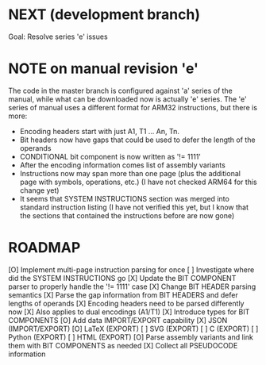 # NEXT (development branch)

Goal: Resolve series 'e' issues

# NOTE on manual revision 'e'

The code in the master branch is configured against 'a' series of the manual, while
what can be downloaded now is actually 'e' series. The 'e' series of manual uses a 
different format for ARM32 instructions, but there is more:

- Encoding headers start with just A1, T1 ... An, Tn.
- Bit headers now have gaps that could be used to defer the length of the operands
- CONDITIONAL bit component is now written as '!= 1111'
- After the encoding information comes list of assembly variants
- Instructions now may span more than one page (plus the additional page with symbols, operations, etc.)
  (I have not checked ARM64 for this change yet)
- It seems that SYSTEM INSTRUCTIONS section was merged into standard instruction listing
  (I have not verified this yet, but I know that the sections that contained the instructions before are now gone)

# ROADMAP

[O] Implement multi-page instruction parsing for once
[ ] Investigate where did the SYSTEM INSTRUCTIONS go
[X] Update the BIT COMPONENT parser to properly handle the '!= 1111' case
[X] Change BIT HEADER parsing semantics
 [X] Parse the gap information from BIT HEADERS and defer lengths of operands
[X] Encoding headers need to be parsed differently now
 [X] Also applies to dual encodings (A1/T1)
[X] Introduce types for BIT COMPONENTS
[O] Add data IMPORT/EXPORT capability
 [X] JSON (IMPORT/EXPORT)
 [O] LaTeX (EXPORT)
 [ ] SVG (EXPORT)
 [ ] C (EXPORT)
 [ ] Python (EXPORT)
 [ ] HTML (EXPORT)
[O] Parse assembly variants and link them with BIT COMPONENTS as needed
[X] Collect all PSEUDOCODE information
